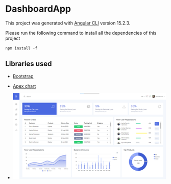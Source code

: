 # DashboardApp

This project was generated with [Angular CLI](https://github.com/angular/angular-cli) version 15.2.3.

Please run the following command to install all the dependencies of this project
```
npm install -f

```

## Libraries used

- [Bootstrap](https://getbootstrap.com/)
- [Apex chart](https://apexcharts.com/)


- ![Alt text](image.png)

